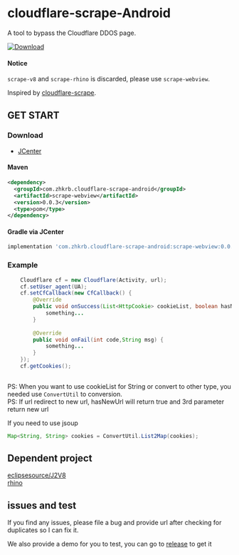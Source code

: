 # cloudflare-scrape-Android  
A tool to bypass the Cloudflare DDOS page.  

[ ![Download](https://api.bintray.com/packages/zhkrb/cloudflare-scrape-android/scrape-webview/images/download.svg?version=0.0.2) ](https://bintray.com/zhkrb/cloudflare-scrape-android/scrape-webview/0.0.2/link)

#### Notice
`scrape-v8` and `scrape-rhino` is discarded, please use `scrape-webview`.

Inspired by [cloudflare-scrape](https://github.com/Anorov/cloudflare-scrape).  
## GET START  
### Download

- [JCenter][1]

[1]: https://bintray.com/zhkrb/cloudflare-scrape-android/scrape-v8/

#### Maven

```xml
<dependency>
  <groupId>com.zhkrb.cloudflare-scrape-android</groupId>
  <artifactId>scrape-webview</artifactId>
  <version>0.0.3</version>
  <type>pom</type>
</dependency>
```

#### Gradle via JCenter

``` groovy
implementation 'com.zhkrb.cloudflare-scrape-android:scrape-webview:0.0.3'
```

### Example  
```java
    Cloudflare cf = new Cloudflare(Activity, url);
    cf.setUser_agent(UA);
    cf.setCfCallback(new CfCallback() {
        @Override
        public void onSuccess(List<HttpCookie> cookieList, boolean hasNewUrl, String newUrl) {
            something...
        }
          
        @Override
        public void onFail(int code,String msg) {
            something...
        }
    });
    cf.getCookies();
 
```  
PS: When you want to use cookieList for String or convert to other type, you needed use `ConvertUtil` to conversion.  
PS: If url redirect to new url, hasNewUrl will return true and 3rd parameter return new url
   
If you need to use jsoup  
```java
Map<String, String> cookies = ConvertUtil.List2Map(cookies);
```  
## Dependent project  
[eclipsesource/J2V8](https://github.com/eclipsesource/J2V8)  
[rhino](https://github.com/mozilla/rhino)

## issues and test
If you find any issues, please file a bug and provide url after checking for duplicates so I can fix it. 

We also provide a demo for you to test, you can go to [release](https://github.com/zhkrb/cloudflare-scrape-Android/releases) to get it

